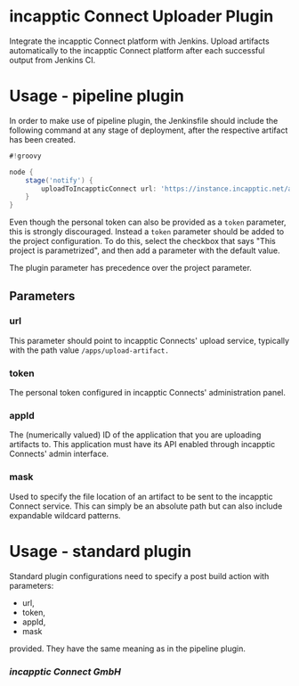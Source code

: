# incapptic Connect Uploader Plugin

Integrate the incapptic Connect platform with Jenkins. Upload artifacts automatically to the incapptic Connect platform after each successful output from Jenkins CI.

# Usage - pipeline plugin #


In order to make use of pipeline plugin, the Jenkinsfile should
include the following command at any stage of deployment, after the 
respective artifact has been created.

```groovy
#!groovy

node {
    stage('notify') {
        uploadToIncappticConnect url: 'https://instance.incapptic.net/apps/upload-artifact', appId: 1, mask: '**/app-release-unsigned.apk'
    }
}
```
Even though the personal token can also be provided as a `token` parameter, 
this is strongly discouraged. Instead a `token` parameter 
should be added to the project configuration. 
To do this, select the checkbox that says "This project is parametrized", 
and then add a parameter with the default value. 

The plugin parameter has precedence over the project parameter.

## Parameters ##

### url ###
This parameter should point to incapptic Connects' upload service, 
typically with the path value `/apps/upload-artifact.` 

### token ###
The personal token configured in incapptic Connects' administration panel. 

### appId ###
The (numerically valued) ID of the application that you 
are uploading artifacts to. This application must have its API enabled 
through incapptic Connects' admin interface. 

### mask ###
Used to specify the file location of an artifact to be sent to the incapptic
 Connect service. This can simply be an absolute path but can
 also include expandable wildcard patterns.

# Usage - standard plugin #

Standard plugin configurations need to specify 
a post build action with parameters: 
* url,
* token,
* appId,
* mask

provided. They have the same meaning as in the pipeline plugin.

### *incapptic Connect GmbH*
